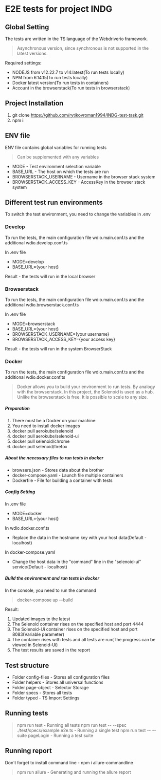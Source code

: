 # E2E tests for project INDG

## Global Setting 

The tests are written in the TS language of the Webdriverio framework.
> Asynchronous version, since synchronous is not supported in the latest versions.

Required settings:
- NODEJS from v12.22.7 to v14:latest(To run tests locally)
- NPM from 6.14.15(To run tests locally)
- Docker latest version(To run tests in containers)
- Account in the browserstack(To run tests in browserstack)

## Project Installation

1. git clone https://github.com/rytikovroman1994/INDG-test-task.git
2. npm i

## ENV file
ENV file contains global variables for running tests
> Can be supplemented with any variables

- MODE - Test environment selection variable
- BASE_URL - The host on which the tests are run
- BROWSERSTACK_USERNAME - Username in the browser stack system
- BROWSERSTACK_ACCESS_KEY - AccessKey in the browser stack system

## Different test run environments
To switch the test environment, you need to change the variables in .env

### Develop
To run the tests, the main configuration file wdio.main.conf.ts and the additional wdio.develop.conf.ts

In .env file
- MODE=develop
- BASE_URL={your host}

Result - the tests will run in the local browser

### Browserstack 
To run the tests, the main configuration file wdio.main.conf.ts and the additional wdio.browserstack.conf.ts

In .env file
- MODE=browserstack
- BASE_URL={your host}
- BROWSERSTACK_USERNAME={your username}
- BROWSERSTACK_ACCESS_KEY={your access key}

Result - the tests will run in the system BrowserStack

### Docker 
To run the tests, the main configuration file wdio.main.conf.ts and the additional wdio.docker.conf.ts

> Docker allows you to build your environment to run tests. By analogy with the browserstack. In this project, the Solenoid is used as a hub. Unlike the browserstack is free. It is possible to scale to any size.

##### Preparation

1. There must be a Docker on your machine
2. You need to install docker images
3. docker pull aerokube/selenoid
4. docker pull aerokube/selenoid-ui
5. docker pull selenoid/chrome
6. docker pull selenoid/firefox

##### About the necessary files to run tests in docker

- browsers.json - Stores data about the brother
- docker-compose.yaml - Launch file multiple containers
- Dockerfile - File for building a container with tests

##### Config Setting

In .env file
- MODE=docker
- BASE_URL={your host}

In wdio.docker.conf.ts
- Replace the data in the hostname key with your host data(Default - localhost)

In docker-compose.yaml 
- Change the host data in the "command" line in the "selenoid-ui" service(Default - localhost)

##### Build the environment and run tests in docker

In the console, you need to run the command
> docker-compose up --build

Result:
1. Updated images to the latest
2. The Selenoid container rises on the specified host and port 4444
3. The Solenoid-Ui container rises on the specified host and port 8083(Variable parameter)
4. The container rises with tests and all tests are run(The progress can be viewed in Selenoid-Ui)
5. The test results are saved in the report

## Test structure

- Folder config-files - Stores all configuration files
- Folder helpers - Stores all universal functions
- Folder page-object - Selector Storage
- Folder specs - Stores all tests
- Folder typed - TS Import Settings

## Running tests

> npm run test - Running all tests
> npm run test -- --spec ./test/specs/example.e2e.ts - Running a single test
> npm run test -- --suite pageLogin - Running a test suite

## Running report 
Don't forget to install command line - npm i allure-commandline

> npm run allure - Generating and running the allure report
